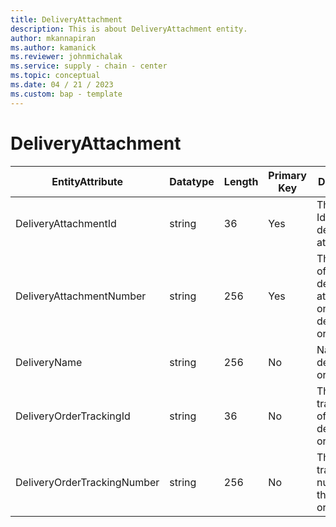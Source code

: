 ```yaml
---
title: DeliveryAttachment
description: This is about DeliveryAttachment entity.
author: mkannapiran
ms.author: kamanick
ms.reviewer: johnmichalak
ms.service: supply - chain - center
ms.topic: conceptual
ms.date: 04 / 21 / 2023
ms.custom: bap - template
---
```


# **DeliveryAttachment**

|	EntityAttribute	|	Datatype	|	Length	|	Primary Key	|	Description	|
|---------------|--------|------|----------|-----------|
|	DeliveryAttachmentId	|	string	|	36	|	Yes	|	The unique Id of delivery attachement	|
|	DeliveryAttachmentNumber	|	string	|	256	|	Yes	|	The number of the delivery attachment on the delivery order	|
|	DeliveryName	|	string	|	256	|	No	|	Name of the delivery order	|
|	DeliveryOrderTrackingId	|	string	|	36	|	No	|	The tracking Id of the delivery order	|
|	DeliveryOrderTrackingNumber	|	string	|	256	|	No	|	The tracking number of the delivery order	|
